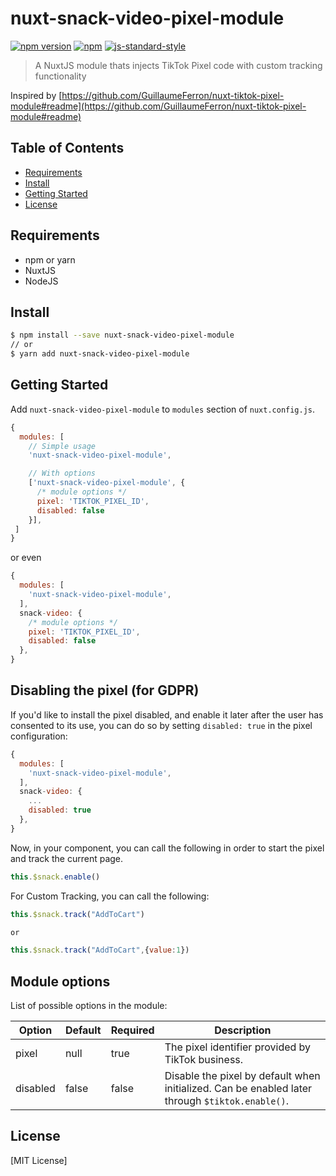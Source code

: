 # nuxt-snack-video-pixel-module

[![npm version](https://badge.fury.io/js/nuxt-tiktok-pixel-tracking-module.svg)](https://badge.fury.io/js/nuxt-tiktok-pixel-tracking-module)
[![npm](https://img.shields.io/npm/dt/nuxt-tiktok-pixel-tracking-module.svg?style=flat-square)](https://npmjs.com/package/nuxt-tiktok-pixel-tracking-module)
[![js-standard-style](https://img.shields.io/badge/code_style-standard-brightgreen.svg?style=flat-square)](http://standardjs.com)

> A NuxtJS module thats injects TikTok Pixel code with custom tracking functionality

Inspired by [https://github.com/GuillaumeFerron/nuxt-tiktok-pixel-module#readme](https://github.com/GuillaumeFerron/nuxt-tiktok-pixel-module#readme)


## Table of Contents ##

* [Requirements](#requirements)
* [Install](#install)
* [Getting Started](#getting-started)
* [License](#license)

## Requirements

* npm or yarn
* NuxtJS
* NodeJS

## Install

```bash
$ npm install --save nuxt-snack-video-pixel-module
// or
$ yarn add nuxt-snack-video-pixel-module
```

## Getting Started

Add `nuxt-snack-video-pixel-module` to `modules` section of `nuxt.config.js`.
```js
{
  modules: [
    // Simple usage
    'nuxt-snack-video-pixel-module',

    // With options
    ['nuxt-snack-video-pixel-module', {
      /* module options */
      pixel: 'TIKTOK_PIXEL_ID',
      disabled: false
    }],
 ]
}
```
or even
```js
{
  modules: [
    'nuxt-snack-video-pixel-module',
  ],
  snack-video: {
    /* module options */
    pixel: 'TIKTOK_PIXEL_ID',
    disabled: false
  },
}
```

## Disabling the pixel (for GDPR)

If you'd like to install the pixel disabled, and enable it later after the user has consented to its use, you can do so by setting `disabled: true` in the pixel configuration:

```js
{
  modules: [
    'nuxt-snack-video-pixel-module',
  ],
  snack-video: {
    ...
    disabled: true
  },
}
```

Now, in your component, you can call the following in order to start the pixel and track the current page.

```js
this.$snack.enable()
```
For Custom Tracking, you can call the following:

```js
this.$snack.track("AddToCart")

or

this.$snack.track("AddToCart",{value:1})
```

## Module options

List of possible options in the module:

| Option   | Default  | Required | Description                                                                               |
|----------|----------|----------|-------------------------------------------------------------------------------------------|
| pixel  | null     | true     | The pixel identifier provided by TikTok business.|
| disabled | false    | false    | Disable the pixel by default when initialized. Can be enabled later through `$tiktok.enable()`.


## License

[MIT License]
